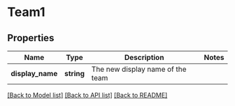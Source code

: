 # Team1

## Properties
Name | Type | Description | Notes
------------ | ------------- | ------------- | -------------
**display_name** | **string** | The new display name of the team | 

[[Back to Model list]](../README.md#documentation-for-models) [[Back to API list]](../README.md#documentation-for-api-endpoints) [[Back to README]](../README.md)


